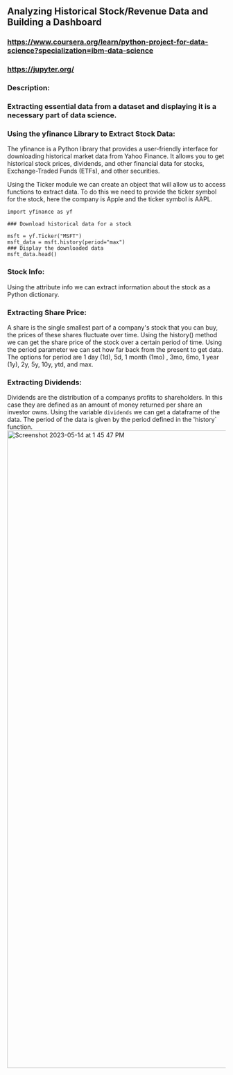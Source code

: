 ## Analyzing Historical Stock/Revenue Data and Building a Dashboard
### https://www.coursera.org/learn/python-project-for-data-science?specialization=ibm-data-science
### https://jupyter.org/

### Description:
### Extracting essential data from a dataset and displaying it is a necessary part of data science.
### Using the yfinance Library to Extract Stock Data:
The yfinance is a Python library that provides a user-friendly interface for downloading historical market data from Yahoo Finance. It allows you to get historical stock prices, dividends, and other financial data for stocks, Exchange-Traded Funds (ETFs), and other securities.

Using the Ticker module we can create an object that will allow us to access functions to extract data. To do this we need to provide the ticker symbol for the stock, here the company is Apple and the ticker symbol is AAPL.
```
import yfinance as yf

### Download historical data for a stock

msft = yf.Ticker("MSFT")
msft_data = msft.history(period="max")
### Display the downloaded data
msft_data.head()
```
### Stock Info:
Using the attribute info we can extract information about the stock as a Python dictionary.
### Extracting Share Price:
A share is the single smallest part of a company's stock that you can buy, the prices of these shares fluctuate over time. Using the history() method we can get the share price of the stock over a certain period of time. Using the period parameter we can set how far back from the present to get data. The options for period are 1 day (1d), 5d, 1 month (1mo) , 3mo, 6mo, 1 year (1y), 2y, 5y, 10y, ytd, and max.
### Extracting Dividends:
Dividends are the distribution of a companys profits to shareholders. In this case they are defined as an amount of money returned per share an investor owns. Using the variable `dividends` we can get a dataframe of the data. The period of the data is given by the period defined in the 'history` function.
<img width="1470" alt="Screenshot 2023-05-14 at 1 45 47 PM" src="https://github.com/srikavya26/Analyzing-Historical-Stock-Revenue-Data-and-Building-a-Dashboard/assets/95865936/63e55b4d-b38b-4a95-a265-c6d96b0470d9">

